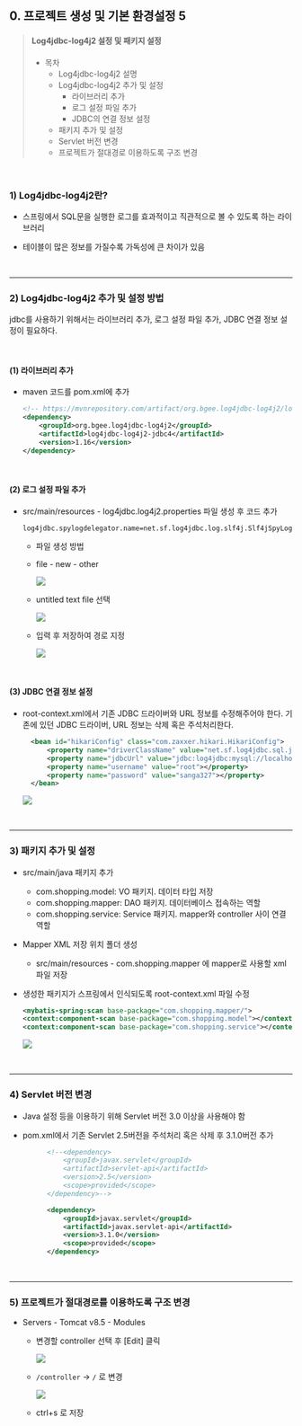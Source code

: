 ## 0. 프로젝트 생성 및 기본 환경설정 5

> #### Log4jdbc-log4j2 설정 및 패키지 설정
>
> - 목차
>   - Log4jdbc-log4j2 설명
>   - Log4jdbc-log4j2 추가 및 설정
>     - 라이브러리 추가
>     - 로그 설정 파일 추가
>     - JDBC의 연결 정보 설정
>   - 패키지 추가 및 설정
>   - Servlet 버전 변경
>   - 프로젝트가 절대경로 이용하도록 구조 변경

<br>

### 1) Log4jdbc-log4j2란?

- 스프링에서 SQL문을 실행한 로그를 효과적이고 직관적으로 볼 수 있도록 하는 라이브러리

- 테이블이 많은 정보를 가질수록 가독성에 큰 차이가 있음

<br>

---

### 2) Log4jdbc-log4j2 추가 및 설정 방법

jdbc를 사용하기 위해서는 라이브러리 추가, 로그 설정 파일 추가, JDBC 연결 정보 설정이 필요하다.

<br>

#### (1) 라이브러리 추가

- maven 코드를 pom.xml에 추가

  ```xml
  <!-- https://mvnrepository.com/artifact/org.bgee.log4jdbc-log4j2/log4jdbc-log4j2-jdbc4 -->
  <dependency>
      <groupId>org.bgee.log4jdbc-log4j2</groupId>
      <artifactId>log4jdbc-log4j2-jdbc4</artifactId>
      <version>1.16</version>
  </dependency>
  ```

<br>

#### (2) 로그 설정 파일 추가

- src/main/resources - log4jdbc.log4j2.properties 파일 생성 후 코드 추가

  ```properties
  log4jdbc.spylogdelegator.name=net.sf.log4jdbc.log.slf4j.Slf4jSpyLogDelegator
  ```

  - 파일 생성 방법

  - file - new - other

    <img src="./img/image-20210817101337601.png">

  - untitled text file 선택

    <img src="./img/image-20210817101433433.png">

  - 입력 후 저장하여 경로 지정

    <img src="./img/image-20210817101642430.png">

<br>

#### (3) JDBC 연결 정보 설정

- root-context.xml에서 기존 JDBC 드라이버와 URL 정보를 수정해주어야 한다. 기존에 있던 JDBC 드라이버, URL 정보는 삭제 혹은 주석처리한다. 

  ```xml
  	<bean id="hikariConfig" class="com.zaxxer.hikari.HikariConfig">	
  		<property name="driverClassName" value="net.sf.log4jdbc.sql.jdbcapi.DriverSpy"></property>
  		<property name="jdbcUrl" value="jdbc:log4jdbc:mysql://localhost:3306/shop?serverTimezone=Asia/Seoul"></property>
  		<property name="username" value="root"></property>
  		<property name="password" value="sanga327"></property>
  	</bean>
  ```

  <img src="./img/image-20210819091116602.png">

<br>

---

### 3) 패키지 추가 및 설정

- src/main/java 패키지 추가

  - com.shopping.model: VO 패키지. 데이터 타입 저장
  - com.shopping.mapper: DAO 패키지. 데이터베이스 접속하는 역할
  - com.shopping.service: Service 패키지. mapper와 controller 사이 연결 역할

- Mapper XML 저장 위치 폴더 생성

  - src/main/resources - com.shopping.mapper 에 mapper로 사용할 xml 파일 저장

- 생성한 패키지가 스프링에서 인식되도록 root-context.xml 파일 수정

  ```xml
  <mybatis-spring:scan base-package="com.shopping.mapper/">
  <context:component-scan base-package="com.shopping.model"></context:component-scan>
  <context:component-scan base-package="com.shopping.service"></context:component-scan>
  ```

  <img src="./img/image-20210819093405094.png">

<br>

----

### 4) Servlet 버전 변경

- Java 설정 등을 이용하기 위해 Servlet 버전 3.0 이상을 사용해야 함

- pom.xml에서 기존 Servlet 2.5버전을 주석처리 혹은 삭제 후 3.1.0버전 추가

  ```xml
  		<!--<dependency>
  			<groupId>javax.servlet</groupId>
  			<artifactId>servlet-api</artifactId>
  			<version>2.5</version>
  			<scope>provided</scope>
  		</dependency>-->
  
  		<dependency>
  			<groupId>javax.servlet</groupId>
  			<artifactId>javax.servlet-api</artifactId>
  			<version>3.1.0</version>
  			<scope>provided</scope>
  		</dependency>
  ```

  <br>

---

### 5) 프로젝트가 절대경로를 이용하도록 구조 변경 

- Servers - Tomcat v8.5 - Modules 

  - 변경할 controller 선택 후 [Edit] 클릭

    <img src="./img/image-20210819095227378.png">

  - `/controller` -> `/` 로 변경

    <img src="./img/image-20210819095256216.png">

  - ctrl+s 로 저장



